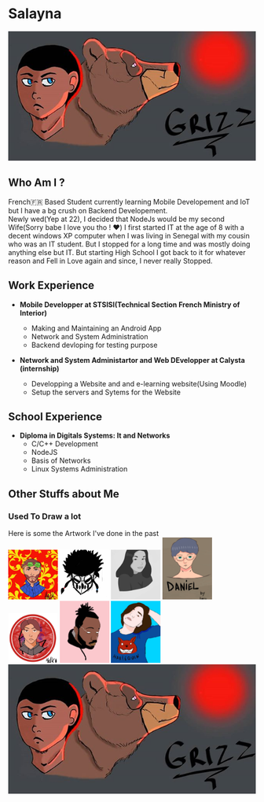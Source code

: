 # Salayna 
<img src="./images/grizz.jpg" alt="Grizz"/>

## Who Am I ?

French🇫🇷 Based Student currently learning Mobile Developement and IoT but I have a bg crush on Backend Developement.  
Newly wed(Yep at 22), I decided that NodeJs would be my second Wife(Sorry babe I love you tho ! ❤️)
I first started IT at the age of 8 with a decent windows XP computer when I was living in Senegal with my cousin who was an IT student. But I stopped for a long time and was mostly doing anything else but IT. But starting High School I got back to it for whatever reason and Fell in Love again and since, I never really Stopped.

## Work Experience

* **Mobile Developper at STSISI(Technical Section French Ministry of Interior)**  
  * Making and Maintaining an Android App
  * Network and System Administration
  * Backend devloping for testing purpose

* **Network and System Administartor and Web DEvelopper at Calysta (internship)**
  * Developping a Website and and e-learning website(Using Moodle)
  * Setup the servers and Sytems for the Website
  
## School Experience

 * **Diploma in Digitals Systems: It and Networks**
   * C/C++ Development 
   * NodeJS
   * Basis of Networks
   * Linux Systems Administration
   
 ## Other Stuffs about Me
  ### Used To Draw a lot
  Here is some the Artwork I've done in the past   
  <img src="./images/julien.jpg" width="20%" alt="Julien"/>
  <img src="./images/B1.jpg" width="20%" alt="Balanced"/>
  <img src="./images/Aimene.jpg" width="20%" alt="Aimene"/>
  <img src="./images/Dan.jpg" width="20%" alt="Daniel"/>
  <img src="./images/Henri.jpg" width="20%" alt="Henri"/>
  <img src="./images/NKLUSSIO.jpg" width="20%" alt="NK"/>
  <img src="./images/Sara.jpg" width="20%" alt="Sara"/>  
  <img src="./images/grizz.jpg" alt="Grizz"/>

<!--
**Salayna/Salayna** is a ✨ _special_ ✨ repository because its `README.md` (this file) appears on your GitHub profile.

Here are some ideas to get you started:

- 🔭 I’m currently working on ...
- 🌱 I’m currently learning ...
- 👯 I’m looking to collaborate on ...
- 🤔 I’m looking for help with ...
- 💬 Ask me about ...
- 📫 How to reach me: ...
- 😄 Pronouns: ...
- ⚡ Fun fact: ...
-->

